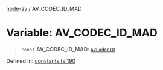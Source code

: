 [node-av](../globals.md) / AV\_CODEC\_ID\_MAD

# Variable: AV\_CODEC\_ID\_MAD

> `const` **AV\_CODEC\_ID\_MAD**: [`AVCodecID`](../type-aliases/AVCodecID.md)

Defined in: [constants.ts:190](https://github.com/seydx/av/blob/f8631fc881b394300b1479f511d55cf1c370a87f/src/constants/constants.ts#L190)
